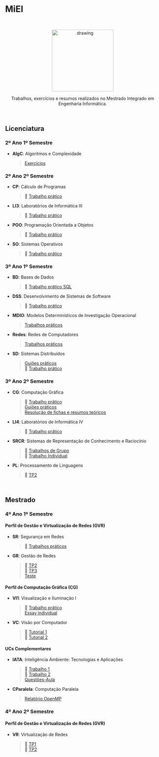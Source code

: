 # MiEI

</br>

<p align="center">
<img src="https://admin.googleusercontent.com/logo-scs-key2555945" alt="drawing" width="200"/>
</p>
<p align="center">
Trabalhos, exercícios e resumos realizados no Mestrado Integrado em Engenharia Informática.
</p>

</br>

## **Licenciatura**

### **2º Ano 1º Semestre**
- **AlgC**: Algoritmos e Complexidade
  > [Exercícios](https://github.com/joanafonsogomes/miei/tree/master/AlgC)

### **2º Ano 2º Semestre**
- **CP**: Cálculo de Programas
  > :pushpin: [Trabalho prático](https://github.com/joanafonsogomes/CP)

- **LI3**: Laboratórios de Informática III
  > :pushpin: [Trabalho prático](https://github.com/joanafonsogomes/LI3)

- **POO**: Programação Orientada a Objetos
  > :pushpin: [Trabalho prático](https://github.com/joanafonsogomes/POO)
  
- **SO**: Sistemas Operativos
   > :pushpin: [Trabalho prático](https://github.com/joanafonsogomes/SO)  

### **3º Ano 1º Semestre**
- **BD**: Bases de Dados
  > :pushpin: [Trabalho prático SQL](https://github.com/joanafonsogomes/BD_SQL)

- **DSS**: Desenvolvimento de Sistemas de Software
  > :pushpin: [Trabalho prático](https://github.com/joanafonsogomes/DSS)

- **MDIO**: Modelos Determinísticos de Investigação Operacional
  > [Trabalhos práticos](https://github.com/joanafonsogomes/miei/tree/master/MDIO) 

- **Redes**: Redes de Computadores
  > [Trabalhos práticos](https://github.com/joanafonsogomes/miei/tree/master/REDES)

- **SD**: Sistemas Distribuídos
  > [Guiões práticos](https://github.com/joanafonsogomes/miei/tree/master/SD) \
  > :pushpin: [Trabalho prático](https://github.com/joanafonsogomes/SD)

### **3º Ano 2º Semestre**

- **CG**: Computação Gráfica
  > :pushpin: [Trabalho prático](https://github.com/joanafonsogomes/CG) \
  > [Guiões práticos](https://github.com/joanafonsogomes/miei/tree/master/CG/Guioes) \
  > [Resolução de fichas e resumos teóricos](https://github.com/joanafonsogomes/miei/tree/master/CG/Fichas%26Resumos)
  
- **LI4**: Laboratórios de Informática IV
  > :pushpin: [Trabalho prático](https://github.com/joanafonsogomes/LI4)

- **SRCR**: Sistemas de Representação de Conhecimento e Raciocínio
  > :pushpin: [Trabalhos de Grupo](https://github.com/joanafonsogomes/SRCR) \
  > :pushpin: [Trabalho Individual](https://github.com/joanafonsogomes/SRCR-individual)

- **PL**: Processamento de Linguagens
  > :pushpin: [TP2](https://github.com/joanafonsogomes/PL-TP2)

<br/>

## **Mestrado**

### **4º Ano 1º Semestre**
#### Perfil de Gestão e Virtualização de Redes (GVR)
 
- **SR**: Segurança em Redes

  > :pushpin: [Trabalhos práticos](https://github.com/joanafonsogomes/SR)

- **GR**: Gestão de Redes
   
  > :pushpin: [TP2](https://github.com/joanafonsogomes/GR-TP2) \
  > :pushpin: [TP3](https://github.com/joanafonsogomes/GR-TP3) \
  > [Teste](https://github.com/joanafonsogomes/miei/tree/master/GR/Teste-GR)

#### Perfil de Computação Gráfica (CG)
 
- **VI1**: Visualização e Iluminação I

  > :pushpin: [Trabalho prático](https://github.com/joanafonsogomes/VI-Group) \
  > [Essay individual](https://github.com/joanafonsogomes/miei/tree/master/VI1)

- **VC**: Visão por Computador

  > :pushpin: [Tutorial 1](https://github.com/joanafonsogomes/VC-Tutorial1) \
  > :pushpin: [Tutorial 2](https://github.com/joanafonsogomes/VC-Tutorial2)
  
#### UCs Complementares
- **IATA**: Inteligência Ambiente: Tecnologias e Aplicações
  
  > :pushpin: [Trabalho 1](https://github.com/joanafonsogomes/Ambient-Intelligence-TP1) \
  > :pushpin: [Trabalho 2](https://github.com/joanafonsogomes/Ambient-Intelligence_Angie-Chatbot) \
  > [Questões-Aula](https://github.com/joanafonsogomes/miei/tree/master/IATA)

- **CParalela**: Computação Paralela

  > [Relatório OpenMP](https://github.com/joanafonsogomes/miei/tree/master/CParalela)

### **4º Ano 2º Semestre**
#### Perfil de Gestão e Virtualização de Redes (GVR)
 
- **VR**: Virtualização de Redes 

  > :pushpin: [TP1](https://github.com/joanafonsogomes/VR-TP1) \
  > :pushpin: [TP2](https://github.com/joanafonsogomes/VR-TP2)

